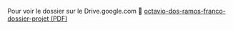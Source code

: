 Pour voir le dossier sur le Drive.google.com
📄 [octavio-dos-ramos-franco-dossier-projet (PDF)](https://drive.google.com/drive/folders/1DUO6sOKIQiXe2LL5uQlfvyWPBszpV9L5?usp=drive_link)
